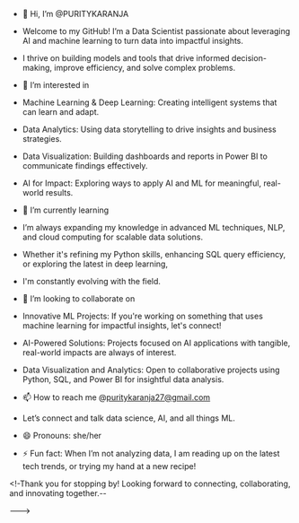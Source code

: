 - 👋 Hi, I’m @PURITYKARANJA
- Welcome to my GitHub! I’m a Data Scientist passionate about leveraging AI and machine learning to turn data into impactful insights.
- I thrive on building models and tools that drive informed decision-making, improve efficiency, and solve complex problems.

- 👀 I’m interested in
-  Machine Learning & Deep Learning: Creating intelligent systems that can learn and adapt.
-  Data Analytics: Using data storytelling to drive insights and business strategies.
-  Data Visualization: Building dashboards and reports in Power BI to communicate findings effectively.
- AI for Impact: Exploring ways to apply AI and ML for meaningful, real-world results.

- 🌱 I’m currently learning
-  I’m always expanding my knowledge in advanced ML techniques, NLP, and cloud computing for scalable data solutions.
-   Whether it's refining my Python skills, enhancing SQL query efficiency, or exploring the latest in deep learning,
-   I'm constantly evolving with the field.

- 💞️ I’m looking to collaborate on
-  Innovative ML Projects: If you're working on something that uses machine learning for impactful insights, let's connect!
-  AI-Powered Solutions: Projects focused on AI applications with tangible, real-world impacts are always of interest.
-  Data Visualization and Analytics: Open to collaborative projects using Python, SQL, and Power BI for insightful data analysis.

- 📫 How to reach me @puritykaranja27@gmail.com
- Let’s connect and talk data science, AI, and all things ML.

- 😄 Pronouns: she/her
- ⚡ Fun fact: When I’m not analyzing data, I am reading up on the latest tech trends, or trying my hand at a new recipe!

<!-Thank you for stopping by! Looking forward to connecting, collaborating, and innovating together.--

--->

